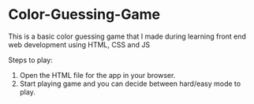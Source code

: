 # Color-Guessing-Game
This is a basic color guessing game that I made during learning front end web development using HTML, CSS and JS

Steps to play:
1. Open the HTML file for the app in your browser.
2. Start playing game and you can decide between hard/easy mode to play.
